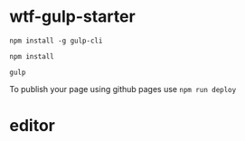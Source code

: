 # wtf-gulp-starter

`npm install -g gulp-cli`

`npm install`

`gulp`

To publish your page using github pages use `npm run deploy`
# editor
